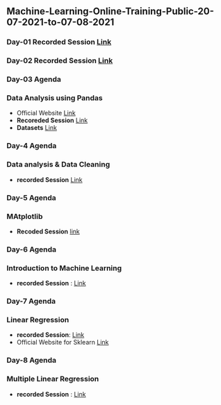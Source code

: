 ## Machine-Learning-Online-Training-Public-20-07-2021-to-07-08-2021

### Day-01 Recorded Session [Link](https://transcripts.gotomeeting.com/#/s/30d38fc478729ab898f5eaecb9eebb5229b6c87d52c97db223629d75d9164e72)


### Day-02 Recorded Session [Link](https://transcripts.gotomeeting.com/#/s/014e3cdb791374d55b61f68206c742ff110e59b5efca40b8f1ffe1f61e015f2d)

### Day-03 Agenda 
### Data Analysis using Pandas
- Official Website [Link](https://pandas.pydata.org/pandas-docs/stable/getting_started/overview.html)
-  **Recoreded Session** [Link](https://transcripts.gotomeeting.com/#/s/1846bd4ebe318ffeda7710f934d0c7788366f4c5c45d7a5e20dc0bb23a2814c3)
-  **Datasets** [Link](https://github.com/LavanyaPolamarasetty/Datasets)

### Day-4 Agenda
### Data analysis & Data Cleaning
- **recorded Session** [Link](https://transcripts.gotomeeting.com/#/s/d3a52b933595f81a26755c3e626eeb9fc5aced817bca17209d87f9b6dc0dcf2e)

### Day-5 Agenda
### MAtplotlib 
- **Recoded Session** [link](https://transcripts.gotomeeting.com/#/s/73432b58b32eb2e494f1b50266e90bc6901935387d0a9e18993e3d8e86994b30)

### Day-6 Agenda
### Introduction to Machine Learning
- **recorded Session** : [Link](https://transcripts.gotomeeting.com/#/s/d14f0563efd534992c6fd9107c12e45439aa95ffe8c945e9bf12b7f898fad20b)

### Day-7 Agenda
### Linear Regression 
- **recorded Session**: [Link](https://transcripts.gotomeeting.com/#/s/4e22dad19e9f369596769482c5a9a6e376d2caef335c11e85b17010b1de54250)
- Official Website for Sklearn [Link](https://scikit-learn.org/stable/)

### Day-8 Agenda
### Multiple Linear Regression
- **recorded Session** : [Link](https://transcripts.gotomeeting.com/#/s/f4912036147726db96dab7a54029d39cbb1bd7045f1a1769b60e44763c4968d3)
